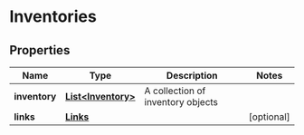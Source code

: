 
# Inventories

## Properties
Name | Type | Description | Notes
------------ | ------------- | ------------- | -------------
**inventory** | [**List&lt;Inventory&gt;**](Inventory.md) | A collection of inventory objects | 
**links** | [**Links**](Links.md) |  |  [optional]



